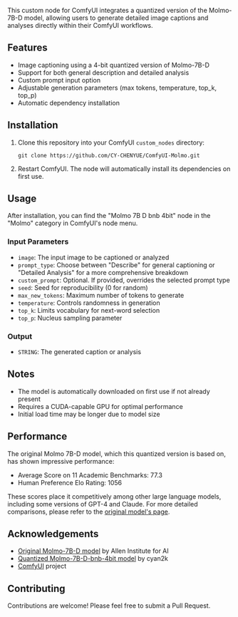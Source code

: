 This custom node for ComfyUI integrates a quantized version of the Molmo-7B-D model, allowing users to generate detailed image captions and analyses directly within their ComfyUI workflows.

## Features

- Image captioning using a 4-bit quantized version of Molmo-7B-D
- Support for both general description and detailed analysis
- Custom prompt input option
- Adjustable generation parameters (max tokens, temperature, top_k, top_p)
- Automatic dependency installation

## Installation

1. Clone this repository into your ComfyUI `custom_nodes` directory:

   ```
   git clone https://github.com/CY-CHENYUE/ComfyUI-Molmo.git
   ```

2. Restart ComfyUI. The node will automatically install its dependencies on first use.

## Usage

After installation, you can find the "Molmo 7B D bnb 4bit" node in the "Molmo" category in ComfyUI's node menu.

### Input Parameters

- `image`: The input image to be captioned or analyzed
- `prompt_type`: Choose between "Describe" for general captioning or "Detailed Analysis" for a more comprehensive breakdown
- `custom_prompt`: Optional. If provided, overrides the selected prompt type
- `seed`: Seed for reproducibility (0 for random)
- `max_new_tokens`: Maximum number of tokens to generate
- `temperature`: Controls randomness in generation
- `top_k`: Limits vocabulary for next-word selection
- `top_p`: Nucleus sampling parameter

### Output

- `STRING`: The generated caption or analysis

## Notes

- The model is automatically downloaded on first use if not already present
- Requires a CUDA-capable GPU for optimal performance
- Initial load time may be longer due to model size

## Performance

The original Molmo 7B-D model, which this quantized version is based on, has shown impressive performance:

- Average Score on 11 Academic Benchmarks: 77.3
- Human Preference Elo Rating: 1056

These scores place it competitively among other large language models, including some versions of GPT-4 and Claude. For more detailed comparisons, please refer to the [original model's page](https://huggingface.co/allenai/Molmo-7B-D-0924).

## Acknowledgements

- [Original Molmo-7B-D model](https://huggingface.co/allenai/Molmo-7B-D-0924) by Allen Institute for AI
- [Quantized Molmo-7B-D-bnb-4bit model](https://huggingface.co/cyan2k/molmo-7B-D-bnb-4bit) by cyan2k
- [ComfyUI](https://github.com/comfyanonymous/ComfyUI) project

## Contributing

Contributions are welcome! Please feel free to submit a Pull Request.